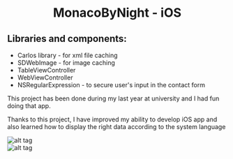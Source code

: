 <h1 style="text-align:center"> MonacoByNight - iOS 
</h1>

<h2>Libraries and components:</h2>

<ul>
<li>Carlos library - for xml file caching</li>
<li>SDWebImage - for image caching</li>
<li>TableViewController</li>
<li>WebViewController</li>
<li>NSRegularExpression - to secure user's input in the contact form </li>
</ul>

<p>This project has been done during my last year at university and I had fun doing that app.</p>
<p>Thanks to this project, I have improved my ability to develop iOS app and also learned how to display the right data according to the system language </p> 

![alt tag](https://github.com/sofianeOuafir/iOSSwiftUniProject4/blob/master/iosProjectUni4-home.png?raw=true)
</br>
![alt tag](https://github.com/sofianeOuafir/iOSSwiftUniProject4/blob/master/iosProjectUni4-form.png?raw=true)



